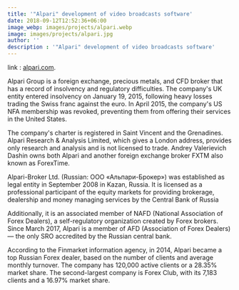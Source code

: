 ```yaml
---
title: '"Alpari" development of video broadcasts software'
date: 2018-09-12T12:52:36+06:00
image_webp: images/projects/alpari.webp
image: images/projects/alpari.jpg
author: ''
description : '"Alpari" development of video broadcasts software'
---
```

link : [alpari.com](https://alpari.com).

Alpari Group is a foreign exchange, precious metals, and CFD broker that has a record of insolvency and regulatory difficulties. The company's UK entity entered insolvency on January 19, 2015, following heavy losses trading the Swiss franc against the euro. In April 2015, the company's US NFA membership was revoked, preventing them from offering their services in the United States.

The company's charter is registered in Saint Vincent and the Grenadines. Alpari Research & Analysis Limited, which gives a London address, provides only research and analysis and is not licensed to trade. Andrey Valerievich Dashin owns both Alpari and another foreign exchange broker FXTM also known as ForexTime.

Alpari-Broker Ltd. (Russian: ООО «Альпари-Брокер») was established as legal entity in September 2008 in Kazan, Russia. It is licensed as a professional participant of the equity markets for providing brokerage, dealership and money managing services by the Central Bank of Russia

Additionally, it is an associated member of NAFD (National Association of Forex Dealers), a self-regulatory organization created by Forex brokers. Since March 2017, Alpari is a member of AFD (Association of Forex Dealers) — the only SRO accredited by the Russian central bank.

According to the Finmarket information agency, in 2014, Alpari became a top Russian Forex dealer, based on the number of clients and average monthly turnover. The company has 120,000 active clients or a 28.35% market share. The second-largest company is Forex Club, with its 7,183 clients and a 16.97% market share.